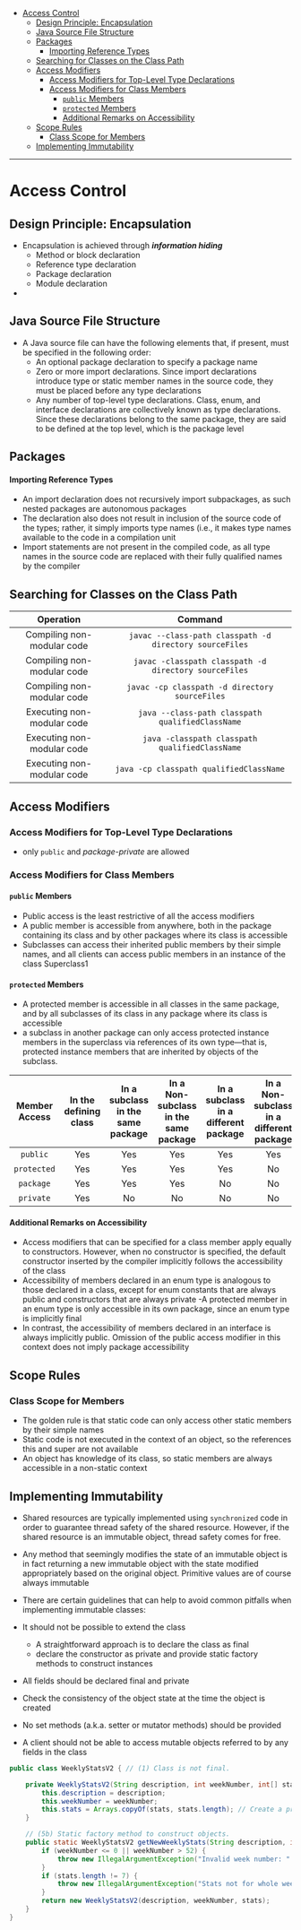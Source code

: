 <!-- TOC -->

* [Access Control](#access-control)
    * [Design Principle: Encapsulation](#design-principle-encapsulation)
    * [Java Source File Structure](#java-source-file-structure)
    * [Packages](#packages)
        * [Importing Reference Types](#importing-reference-types)
    * [Searching for Classes on the Class Path](#searching-for-classes-on-the-class-path)
    * [Access Modifiers](#access-modifiers)
        * [Access Modifiers for Top-Level Type Declarations](#access-modifiers-for-top-level-type-declarations)
        * [Access Modifiers for Class Members](#access-modifiers-for-class-members)
            * [`public` Members](#public-members)
            * [`protected` Members](#protected-members)
            * [Additional Remarks on Accessibility](#additional-remarks-on-accessibility)
    * [Scope Rules](#scope-rules)
        * [Class Scope for Members](#class-scope-for-members)
    * [Implementing Immutability](#implementing-immutability)

<!-- TOC -->
-----

# Access Control

## Design Principle: Encapsulation

- Encapsulation is achieved through **_information hiding_**
    - Method or block declaration
    - Reference type declaration
    - Package declaration
    - Module declaration
-

## Java Source File Structure

- A Java source file can have the following elements that, if present, must be specified in the following order:
    - An optional package declaration to specify a package name
    - Zero or more import declarations. Since import declarations introduce type or static member names in the source code, they must be placed before any type declarations
    - Any number of top-level type declarations. Class, enum, and interface declarations are collectively known as type declarations. Since these declarations belong to the same package, they are said to be defined at the top level, which is the package level

## Packages

#### Importing Reference Types

- An import declaration does not recursively import subpackages, as such nested packages are autonomous packages
- The declaration also does not result in inclusion of the source code of the types; rather, it simply imports type names (i.e., it makes type names available to the code in a compilation unit
- Import statements are not present in the compiled code, as all type names in the source code are replaced with their fully qualified names by the compiler

## Searching for Classes on the Class Path

|         Operation          |                         Command                         |
|:--------------------------:|:-------------------------------------------------------:|
| Compiling non-modular code | `javac --class-path classpath -d directory sourceFiles` |
| Compiling non-modular code |  `javac -classpath classpath -d directory sourceFiles`  |
| Compiling non-modular code |     `javac -cp classpath -d directory sourceFiles`      |
| Executing non-modular code |    `java --class-path classpath qualifiedClassName`     |
| Executing non-modular code |     `java -classpath classpath qualifiedClassName`      |
| Executing non-modular code |         `java -cp classpath qualifiedClassName`         |

## Access Modifiers

### Access Modifiers for Top-Level Type Declarations

- only `public` and _package-private_ are allowed

### Access Modifiers for Class Members

#### `public` Members

- Public access is the least restrictive of all the access modifiers
- A public member is accessible from anywhere, both in the package containing its class and by other packages where its class is accessible
- Subclasses can access their inherited public members by their simple names, and all clients can access public members in an instance of the class Superclass1

#### `protected` Members

- A protected member is accessible in all classes in the same package, and by all subclasses of its class in any package where its class is accessible
- a subclass in another package can only access protected instance members in the superclass via references of its own type—that is, protected instance members that are inherited by objects of the subclass.

| Member Access | In the defining class | In a subclass in the same package | In a Non-subclass in the same package | In a subclass in a different package | In a Non-subclass in a different package |
|:-------------:|:---------------------:|:---------------------------------:|:-------------------------------------:|:------------------------------------:|:----------------------------------------:|
|   `public`    |          Yes          |                Yes                |                  Yes                  |                 Yes                  |                   Yes                    |
|  `protected`  |          Yes          |                Yes                |                  Yes                  |                 Yes                  |                    No                    |
|   `package`   |          Yes          |                Yes                |                  Yes                  |                  No                  |                    No                    |
|   `private`   |          Yes          |                No                 |                  No                   |                  No                  |                    No                    |

#### Additional Remarks on Accessibility

- Access modifiers that can be specified for a class member apply equally to constructors. However, when no constructor is specified, the default constructor inserted by the compiler implicitly follows the accessibility of the class
- Accessibility of members declared in an enum type is analogous to those declared in a class, except for enum constants that are always public and constructors that are always private -A protected member in an enum type is only accessible in its own package, since an enum type is implicitly final
- In contrast, the accessibility of members declared in an interface is always implicitly public. Omission of the public access modifier in this context does not imply package accessibility

## Scope Rules

### Class Scope for Members

- The golden rule is that static code can only access other static members by their simple names
- Static code is not executed in the context of an object, so the references this and super are not available
- An object has knowledge of its class, so static members are always accessible in a non-static context

## Implementing Immutability

- Shared resources are typically implemented using `synchronized` code in order to guarantee thread safety of the shared resource. However, if the shared resource is an immutable object, thread safety comes for free.
- Any method that seemingly modifies the state of an immutable object is in fact returning a new immutable object with the state modified appropriately based on the original object. Primitive values are of course always immutable
- There are certain guidelines that can help to avoid common pitfalls when implementing immutable classes:
- It should not be possible to extend the class
    - A straightforward approach is to declare the class as final
    - declare the constructor as private and provide static factory methods to construct instances
- All fields should be declared final and private

- Check the consistency of the object state at the time the object is created
- No set methods (a.k.a. setter or mutator methods) should be provided
- A client should not be able to access mutable objects referred to by any fields in the class

```java
public class WeeklyStatsV2 { // (1) Class is not final.

    private WeeklyStatsV2(String description, int weekNumber, int[] stats) { // (5a) Private constructor
        this.description = description;
        this.weekNumber = weekNumber;
        this.stats = Arrays.copyOf(stats, stats.length); // Create a private copy.
    }

    // (5b) Static factory method to construct objects.
    public static WeeklyStatsV2 getNewWeeklyStats(String description, int weekNumber, int[] stats) {
        if (weekNumber <= 0 || weekNumber > 52) {
            throw new IllegalArgumentException("Invalid week number: " + weekNumber);
        }
        if (stats.length != 7) {
            throw new IllegalArgumentException("Stats not for whole week: " + Arrays.toString(stats));
        }
        return new WeeklyStatsV2(description, weekNumber, stats);
    }
}
```